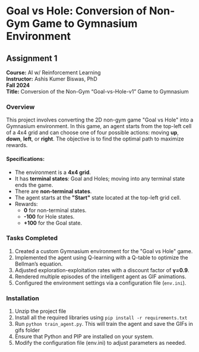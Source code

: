 # Goal vs Hole: Conversion of Non-Gym Game to Gymnasium Environment

## Assignment 1
**Course:** AI w/ Reinforcement Learning  
**Instructor:** Ashis Kumer Biswas, PhD  
**Fall 2024**  
**Title:** Conversion of the Non-Gym “Goal-vs-Hole-v1” Game to Gymnasium

### Overview
This project involves converting the 2D non-gym game "Goal vs Hole" into a Gymnasium environment. In this game, an agent starts from the top-left cell of a 4x4 grid and can choose one of four possible actions: moving **up**, **down**, **left**, or **right**. The objective is to find the optimal path to maximize rewards.


#### Specifications:
- The environment is a **4x4 grid**.
- It has **terminal states**: Goal and Holes; moving into any terminal state ends the game.
- There are **non-terminal states**.
- The agent starts at the **"Start"** state located at the top-left grid cell.
- Rewards:
  - **0** for non-terminal states.
  - **-100** for Hole states.
  - **+100** for the Goal state.

### Tasks Completed
1. Created a custom Gymnasium environment for the "Goal vs Hole" game.
2. Implemented the agent using Q-learning with a Q-table to optimize the Bellman’s equation.
3. Adjusted exploration-exploitation rates with a discount factor of **γ=0.9**.
4. Rendered multiple episodes of the intelligent agent as GIF animations.
5. Configured the environment settings via a configuration file (`env.ini`).

### Installation

1. Unzip the project file
2. Install all the required libraries using `pip install -r requirements.txt`
3. Run `python train_agent.py`. This will train the agent and save the GIFs in gifs folder
4. Ensure that Python and PIP are installed on your system.
5. Modify the configuration file (env.ini) to adjust parameters as needed.